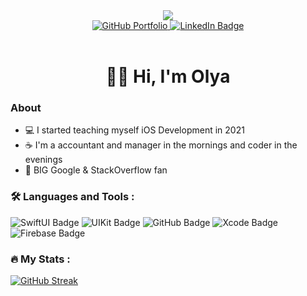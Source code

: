 
<div id="header" align="center">
  <img src="https://media.giphy.com/media/v1.Y2lkPTc5MGI3NjExMGY1d2Y5OHVza2FsazhjdmJmZm1sdmJjM3JvbHY0OGUyYTNxajZsMCZlcD12MV9pbnRlcm5hbF9naWZfYnlfaWQmY3Q9Zw/0eRRAWs3BerDhyiQFg/giphy.gif"/>
   
</div>

<div id="badges" align="center">
  <a href="https://github.com/bolyaolya/iOS_developer_portfolio">
    <img src="https://img.shields.io/badge/Portfolio-black?style=for-the-badge&logo=github&logoColor=white" alt="GitHub Portfolio"/>
  </a>
  <a href="https://www.linkedin.com/in/olga-boyko/">
    <img src="https://img.shields.io/badge/LinkedIn-blue?style=for-the-badge&logo=linkedin&logoColor=white" alt="LinkedIn Badge"/>
  </a>
</div>
<br>
<h1 align="center">👋🏻 Hi, I'm Olya</h1>

### About
- 💻 I started teaching myself iOS Development in 2021
- ☕️ I'm a accountant and manager in the mornings and coder in the evenings
- 🫶 BIG Google & StackOverflow fan

### :hammer_and_wrench: Languages and Tools :
<div>
  <img src="https://img.shields.io/badge/SwiftUI-white?style=for-the-badge&logo=swift&logoColor=%23F05138" alt="SwiftUI Badge"/>
  <img src="https://img.shields.io/badge/UIKit-white?style=for-the-badge&logo=uikit&logoColor=%232396F3" alt="UIKit Badge"/>
 <img src="https://img.shields.io/badge/github-white?style=for-the-badge&logo=github&logoColor=%23181717" alt="GitHub Badge"/>
  <img src="https://img.shields.io/badge/Xcode-white?style=for-the-badge&logo=xcode&logoColor=%23147EFB" alt="Xcode Badge"/>
  <img src="https://img.shields.io/badge/Firebase-white?style=for-the-badge&logo=Firebase&logoColor=%23FFCA28" alt="Firebase Badge"/>
</div>

### :fire: My Stats :
[![GitHub Streak](https://streak-stats.demolab.com?user=bolyaolya&theme=dark&border_radius=1&exclude_days=Sun%2CSat)](https://git.io/streak-stats)
